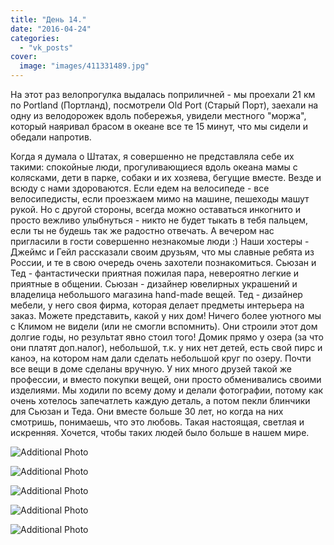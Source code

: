 ```yaml
---
title: "День 14."
date: "2016-04-24"
categories: 
  - "vk_posts"
cover:
  image: "images/411331489.jpg"
---
```


На этот раз велопрогулка выдалась поприличней - мы проехали 21 км по Portland (Портланд), посмотрели Old Port (Старый Порт), заехали на одну из велодорожек вдоль побережья, увидели местного "моржа", который наяривал брасом в океане все те 15 минут, что мы сидели и обедали напротив.

<!--more-->

Когда я думала о Штатах, я совершенно не представляла себе их такими: спокойные люди, прогуливающиеся вдоль океана мамы с колясками, дети в парке, собаки и их хозяева, бегущие вместе. Везде и всюду с нами здороваются. Если едем на велосипеде - все велосипедисты, если проезжаем мимо на машине, пешеходы машут рукой. Но с другой стороны, всегда можно оставаться инкогнито и просто вежливо улыбнуться - никто не будет тыкать в тебя пальцем, если ты не будешь так же радостно отвечать. А вечером нас пригласили в гости совершенно незнакомые люди :) Наши хостеры - Джеймс и Гейл рассказали своим друзьям, что мы славные ребята из России, и те в свою очередь очень захотели познакомиться. Сьюзан и Тед - фантастически приятная пожилая пара, невероятно легкие и приятные в общении. Сьюзан - дизайнер ювелирных украшений и владелица небольшого магазина hand-made вещей. Тед - дизайнер мебели, у него своя фирма, которая делает предметы интерьера на заказ. Можете представить, какой у них дом! Ничего более уютного мы с Климом не видели (или не смогли вспомнить). Они строили этот дом долгие годы, но результат явно стоил того! Домик прямо у озера (за что они платят доп.налог), небольшой, т.к. у них нет детей, есть свой пирс и каноэ, на котором нам дали сделать небольшой круг по озеру. Почти все вещи в доме сделаны вручную. У них много друзей такой же профессии, и вместо покупки вещей, они просто обменивались своими изделиями. Мы ходили по всему дому и делали фотографии, потому как очень хотелось запечатлеть каждую деталь, а потом пекли блинчики для Сьюзан и Теда. Они вместе больше 30 лет, но когда на них смотришь, понимаешь, что это любовь. Такая настоящая, светлая и искренняя. Хочется, чтобы таких людей было больше в нашем мире.

![Additional Photo](https://vodpop.ru/wp-content/uploads/2023/07/411331490.jpg)

![Additional Photo](https://vodpop.ru/wp-content/uploads/2023/07/411331491.jpg)

![Additional Photo](https://vodpop.ru/wp-content/uploads/2023/07/411331492.jpg)

![Additional Photo](https://vodpop.ru/wp-content/uploads/2023/07/411331493.jpg)

![Additional Photo](https://vodpop.ru/wp-content/uploads/2023/07/411331494.jpg)
